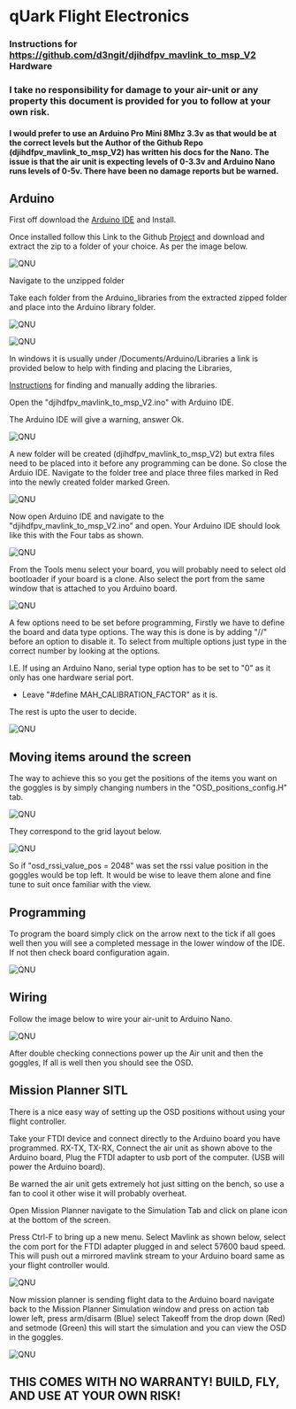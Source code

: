  # qUark Flight Electronics


 ### Instructions for https://github.com/d3ngit/djihdfpv_mavlink_to_msp_V2 Hardware

 ### I take no responsibility for damage to your air-unit or any property this document is provided for you to follow at your own risk.

 #### I would prefer to use an Arduino Pro Mini 8Mhz 3.3v as that would be at the correct levels but the Author of the Github Repo (djihdfpv_mavlink_to_msp_V2) has written his docs for the Nano. The issue is that the air unit is expecting levels of 0-3.3v and Arduino Nano runs levels of 0-5v. There have been no damage reports but be warned.

 ## Arduino

First off download the [Arduino IDE](https://www.arduino.cc/en/Main/Software) and Install.

Once installed follow this Link to the Github [Project](https://github.com/d3ngit/djihdfpv_mavlink_to_msp_V2) and download and extract the zip to a folder of your choice. As per the image below.

![QNU](/Mav-To-MSP/Images/Zipped.png)

Navigate to the unzipped folder

Take each folder from the Arduino_libraries from the extracted zipped folder and place into the Arduino library folder.

![QNU](/Mav-To-MSP/Images/Folder-Tree.png)

![QNU](/Mav-To-MSP/Images/Folder-Tree1.png)

In windows it is usually under /Documents/Arduino/Libraries a link is provided below to help with finding and placing the Libraries,

[Instructions](https://learn.sparkfun.com/tutorials/installing-an-arduino-library/all) for finding and manually adding the libraries.

Open the "djihdfpv_mavlink_to_msp_V2.ino" with Arduino IDE.

The Arduino IDE will give a warning, answer Ok.

 ![QNU](/Mav-To-MSP/Images/Moving.png)

 A new folder will be created (djihdfpv_mavlink_to_msp_V2) but extra files need to be placed into it before any programming can be done. So close the Arduio IDE. Navigate to the folder tree and place three files marked in Red into the newly created folder marked Green.

 ![QNU](/Mav-To-MSP/Images/Folder-Tree2a.png)

 Now open Arduino IDE and navigate to the "djihdfpv_mavlink_to_msp_V2.ino" and open.
 Your Arduino IDE should look like this with the Four tabs as shown.

 ![QNU](/Mav-To-MSP/Images/IDE1.png)

 From the Tools menu select your board, you will probably need to select old bootloader if your board is a clone. Also select the port from the same window that is attached to you Arduino board.

  ![QNU](/Mav-To-MSP/Images/IDE2.png)

  A few options need to be set before programming, Firstly we have to define the board and data type options. The way this is done is by adding "//" before an option to disable it. To select from multiple options just type in the correct number by looking at the options.

  I.E. If using an Arduino Nano, serial type option has to be set to "0" as it only has one hardware serial port.

   - Leave "#define MAH_CALIBRATION_FACTOR" as it is.

The rest is upto the user to decide.

 ![QNU](/Mav-To-MSP/Images/IDE3.png)

 ## Moving items around the screen

 The way to achieve this so you get the positions of the items you want on the goggles is by simply changing numbers in the "OSD_positions_config.H" tab.

 ![QNU](/Mav-To-MSP/Images/positions_tab.png)

  They correspond to the grid layout below.

 ![QNU](/Mav-To-MSP/Images/OSD_positions.png)

 So if "osd_rssi_value_pos = 2048" was set the rssi value position in the goggles would be top left. It would be wise to leave them alone and fine tune to suit once familiar with the view.

 ## Programming

To program the board simply click on the arrow next to the tick if all goes well then you will see a completed message in the lower window of the IDE. If not then check board configuration again.

![QNU](/Mav-To-MSP/Images/IDE4.png)

 ## Wiring

 Follow the image below to wire your air-unit to Arduino Nano.

 ![QNU](/Mav-To-MSP/Images/Wiring.png)

 After double checking connections power up the Air unit and then the goggles,
 If all is well then you should see the OSD.

 ## Mission Planner SITL

 There is a nice easy way of setting up the OSD positions without using your flight controller.

 Take your FTDI device and connect directly to the Arduino board you have programmed. RX-TX, TX-RX, Connect the air unit as shown above to the Arduino board, Plug the FTDI adapter to usb port of the computer. (USB will power the Arduino board).

 Be warned the air unit gets extremely hot just sitting on the bench, so use a fan to cool it other wise it will probably overheat.

 Open Mission Planner navigate to the Simulation Tab and click on plane icon at the bottom of the screen.

 Press Ctrl-F to bring up a new menu. Select Mavlink as shown below, select the com port for the FTDI adapter plugged in and select 57600 baud speed.
 This will push out a mirrored mavlink stream to your Arduino board same as your flight controller would.

![QNU](/Mav-To-MSP/Images/MP_Sitl.png)

Now mission planner is sending flight data to the Arduino board navigate back to the Mission Planner Simulation window and press on action tab lower left, press arm/disarm (Blue) select Takeoff from the drop down (Red) and setmode (Green) this will start the simulation and you can view the OSD in the goggles.

![QNU](/Mav-To-MSP/Images/MP1.png)

 ## THIS COMES WITH NO WARRANTY! BUILD, FLY, AND USE AT YOUR OWN RISK!
